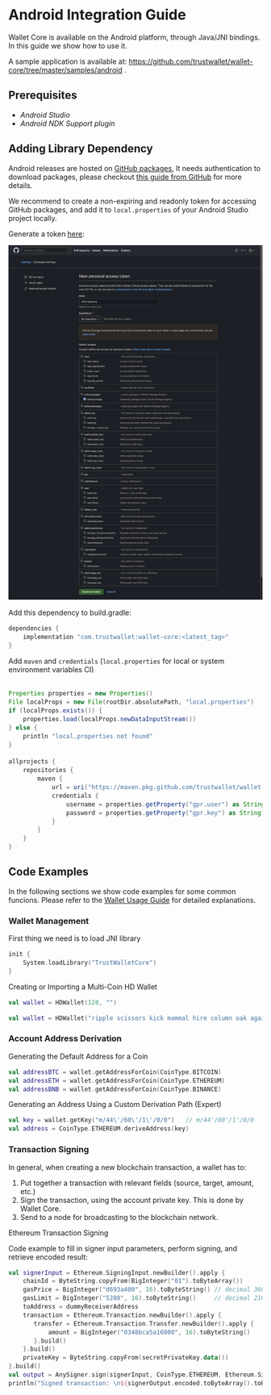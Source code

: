 # Android Integration Guide

Wallet Core is available on the Android platform, through Java/JNI bindings.
In this guide we show how to use it.

A sample application is available at: https://github.com/trustwallet/wallet-core/tree/master/samples/android .

## Prerequisites

- _Android Studio_
- _Android NDK Support plugin_

## Adding Library Dependency

Android releases are hosted on [GitHub packages](https://github.com/trustwallet/wallet-core/packages/700258), It needs authentication to download packages, please checkout [this guide from GitHub](https://docs.github.com/en/packages/guides/configuring-gradle-for-use-with-github-packages#installing-a-package) for more details.

We recommend to create a non-expiring and readonly token for accessing GitHub packages, and add it to `local.properties` of your Android Studio project locally.

Generate a token [here](https://github.com/settings/tokens):

![](/media/github-packages-token.png)

Add this dependency to build.gradle:

```groovy
dependencies {
    implementation "com.trustwallet:wallet-core:<latest_tag>"
}
```

Add `maven` and `credentials` (`local.properties` for local or system environment variables CI)

```groovy

Properties properties = new Properties()
File localProps = new File(rootDir.absolutePath, "local.properties")
if (localProps.exists()) {
    properties.load(localProps.newDataInputStream())
} else {
    println "local.properties not found"
}

allprojects {
    repositories {
        maven {
            url = uri("https://maven.pkg.github.com/trustwallet/wallet-core")
            credentials {
                username = properties.getProperty("gpr.user") as String?: System.getenv("GITHUB_USER")
                password = properties.getProperty("gpr.key") as String?: System.getenv("GITHUB_TOKEN")
            }
        }
    }
}
```

## Code Examples

In the following sections we show code examples for some common funcions.
Please refer to the [Wallet Usage Guide](wallet-core-usage.md) for detailed explanations.

### Wallet Management

First thing we need is to load JNI library

```kotlin
init {
    System.loadLibrary("TrustWalletCore")
}
```

Creating or Importing a Multi-Coin HD Wallet

```kotlin
val wallet = HDWallet(128, "")
```

```kotlin
val wallet = HDWallet("ripple scissors kick mammal hire column oak again sun offer wealth tomorrow wagon turn fatal", "")
```

### Account Address Derivation

Generating the Default Address for a Coin

```kotlin
val addressBTC = wallet.getAddressForCoin(CoinType.BITCOIN)
val addressETH = wallet.getAddressForCoin(CoinType.ETHEREUM)
val addressBNB = wallet.getAddressForCoin(CoinType.BINANCE)
```

Generating an Address Using a Custom Derivation Path (Expert)

```kotlin
val key = wallet.getKey("m/44\'/60\'/1\'/0/0")   // m/44'/60'/1'/0/0
val address = CoinType.ETHEREUM.deriveAddress(key)
```

### Transaction Signing

In general, when creating a new blockchain transaction, a wallet has to:

1. Put together a transaction with relevant fields (source, target, amount, etc.)
2. Sign the transaction, using the account private key. This is done by Wallet Core.
3. Send to a node for broadcasting to the blockchain network.

Ethereum Transaction Signing

Code example to fill in signer input parameters, perform signing, and retrieve encoded result:

```kotlin
val signerInput = Ethereum.SigningInput.newBuilder().apply {
    chainId = ByteString.copyFrom(BigInteger("01").toByteArray())
    gasPrice = BigInteger("d693a400", 16).toByteString() // decimal 3600000000
    gasLimit = BigInteger("5208", 16).toByteString()     // decimal 21000
    toAddress = dummyReceiverAddress
    transaction = Ethereum.Transaction.newBuilder().apply {
       transfer = Ethereum.Transaction.Transfer.newBuilder().apply {
           amount = BigInteger("0348bca5a16000", 16).toByteString()
       }.build()
    }.build()
    privateKey = ByteString.copyFrom(secretPrivateKey.data())
}.build()
val output = AnySigner.sign(signerInput, CoinType.ETHEREUM, Ethereum.SigningOutput.parser())
println("Signed transaction: \n${signerOutput.encoded.toByteArray().toHexString()}")
```
